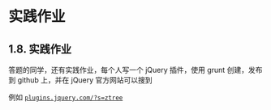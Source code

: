 # 实践作业

## 1.8\. 实践作业

答题的同学，还有实践作业，每个人写一个 jQuery 插件，使用 grunt 创建，发布到 github 上，并在 jQuery 官方网站可以搜到

例如 [`plugins.jquery.com/?s=ztree`](http://plugins.jquery.com/?s=ztree)